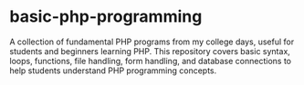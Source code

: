# basic-php-programming
A collection of fundamental PHP programs from my college days, useful for students and beginners learning PHP. This repository covers basic syntax, loops, functions, file handling, form handling, and database connections to help students understand PHP programming concepts.
